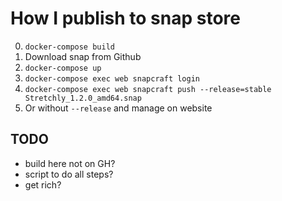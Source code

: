 # How I publish to snap store 
0. `docker-compose build`
1. Download snap from Github
2. `docker-compose up`
3. `docker-compose exec web snapcraft login`
4. `docker-compose exec web snapcraft push --release=stable Stretchly_1.2.0_amd64.snap`
5. Or without `--release` and manage on website

## TODO
- build here not on GH?
- script to do all steps?
- get rich?
